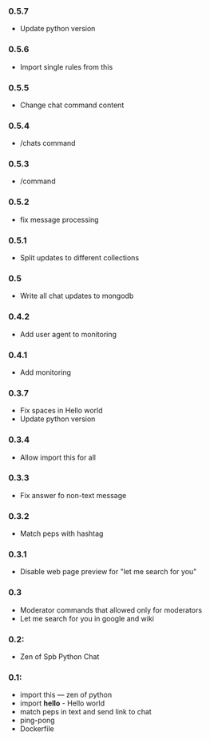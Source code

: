 ### 0.5.7

* Update python version


### 0.5.6

* Import single rules from this


### 0.5.5

* Change chat command content


### 0.5.4

* /chats command

### 0.5.3

* /command 

### 0.5.2

* fix message processing 

### 0.5.1

* Split updates to different collections

### 0.5

* Write all chat updates to mongodb

### 0.4.2

* Add user agent to monitoring

### 0.4.1

* Add monitoring

### 0.3.7

* Fix spaces in Hello world
* Update python version

### 0.3.4

* Allow import this for all

### 0.3.3

* Fix answer fo non-text message

### 0.3.2

* Match peps with hashtag

### 0.3.1

* Disable web page preview for "let me search for you"

### 0.3

* Moderator commands that allowed only for moderators
* Let me search for you in google and wiki

### 0.2:

* Zen of Spb Python Chat

### 0.1:

* import this — zen of python
* import __hello__ - Hello world
* match peps in text and send link to chat
* ping-pong
* Dockerfile
